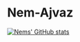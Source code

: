 # Nem-Ajvaz

[![Nems' GitHub stats](https://github-readme-stats.vercel.app/api?username=nem-ajvaz)](https://github.com/nem-Ajvaz/github-readme-stats)
